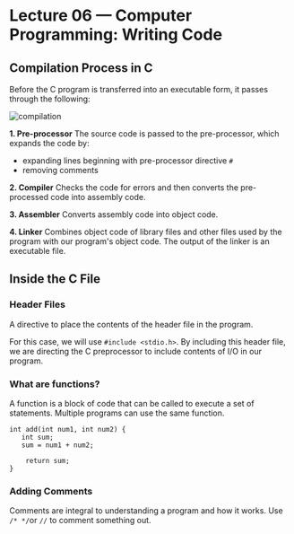 # Lecture 06 — Computer Programming: Writing Code

## Compilation Process in C
Before the C program is transferred into an executable form, it passes through the following:

![compilation](https://github.com/psrth/intro-to-programming-csF111/blob/main/rsc/c-comp.png)

**1. Pre-processor**
The source code is passed to the pre-processor, which expands the code by:
- expanding lines beginning with pre-processor directive `#`
- removing comments

**2. Compiler**
Checks the code for errors and then converts the pre-processed code into assembly code.

**3. Assembler**
Converts assembly code into object code.

**4. Linker**
Combines object code of library files and other files used by the program with our program's object code. The output of the linker is an executable file.



## Inside the C File

### Header Files
A directive to place the contents of the header file in the program.

For this case, we will use `#include <stdio.h>`. By including this header file, we are directing the C preprocessor to include contents of I/O in our program.


### What are functions?
A function is a block of code that can be called to execute a set of statements. Multiple programs can use the same function.

```
int add(int num1, int num2) {
   int sum;
   sum = num1 + num2;

    return sum;
}
```


### Adding Comments
Comments are integral to understanding a program and how it works.
Use `/* */`or `//` to comment something out.

